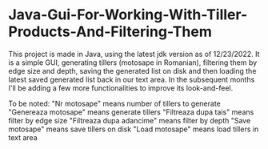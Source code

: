 # Java-Gui-For-Working-With-Tiller-Products-And-Filtering-Them

This project is made in Java, using the latest jdk version as of 12/23/2022. It is a simple GUI, generating tillers (motosape in Romanian), filtering them by edge 
size and depth, saving the generated list on disk and then loading the latest saved generated list back in our text area. In the subsequent months I'll be adding
a few more functionalities to improve its look-and-feel.

To be noted: 
"Nr motosape" means number of tillers to generate
"Genereaza motosape" means generate tillers
"Filtreaza dupa tais" means filter by edge size
"Filtreaza dupa adancime" means filter by depth
"Save motosape" means save tillers on disk
"Load motosape" means load tillers in text area
